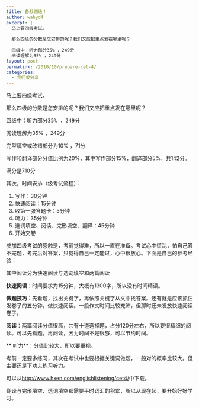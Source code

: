 ```yaml
---
title: 备战四级！
author: wahyd4
excerpt: |
  马上要四级考试。
  
  那么四级的分数是怎安排的呢？我们又应把重点发在哪里呢？
  
  四级中：听力部分35% ，249分
  阅读理解为35% ，249分
layout: post
permalink: /2010/10/prepare-cet-4/
categories:
  - 我们爱分享
---
```

马上要四级考试。

那么四级的分数是怎安排的呢？我们又应把重点发在哪里呢？

<pre>四级中：听力部分35% ，249分</pre>

阅读理解为35% ，249分

完型填空或改错部分为10% ，71分

写作和翻译部分分值比例为20%，其中写作部分15%，翻译部分5%，共142分。

满分是710分

其次，时间安排（级考试流程）：

1.  写作：30分钟
2.  快速阅读：15分钟
3.  收第一张答题卡：5分钟
4.  听力：35分钟
5.  选词填空、阅读、完形填空、翻译：45分钟
6.  开始交卷

参加四级考试的感触是，考前觉得难，所以一直在准备。考试心中慌乱，怕自己答不完题，考完后对答案，只觉得自己一定能过，心中很放心。下面是自己的参考经验：

其中阅读分为快速阅读与选词填空和两篇阅读

**快速阅读**：时间要求为15分钟，大概有1300字，所以没有时间精读。

**做题技巧**：先看题，找出关键字，再依照关键字从文中找答案。还有就是应该抓住发卷子的五分钟，做快速阅读。一般作文时间比较充沛，但那时还未发放快速阅读卷子。

**阅读**：两篇阅读分值很高，共有十道选择题，占分120分左右，所以要很精细的阅读。可以先看题，再阅读，因为时间不是很够，可以节约时间。

** 听力**：分值比较大，所以要重视。

考前一定要多练习，其次在考试中也要根据关键词做题，一般对的概率比较大。但主要还是下功夫练习听力。

可以从<http://www.hxen.com/englishlistening/cet4/>中下载。

翻译与完形填空、选词填空都需要平时词汇的积累，所以从现在起，要开始好好学习。
